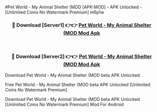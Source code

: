 #Pet World - My Animal Shelter (MOD [APK-MOD] - APK Unlocked - [Unlimited Coins No Watermark Premium] m6p1w



<div align="center">

<h3>🔴 Download [Server1] 👉👉 <a href="https://momento.my/?title=Pet_World_-_My_Animal_Shelter_(MOD">Pet World - My Animal Shelter (MOD Mod Apk</a></h3><br>

<h3>🔴 Download [Server2] 👉👉 <a href="https://momento.my/?title=Pet_World_-_My_Animal_Shelter_(MOD">Pet World - My Animal Shelter (MOD Mod Apk</a></h3>
</div>



Download Pet World - My Animal Shelter (MOD beta APK Unlocked

Free Pet World - My Animal Shelter (MOD beta APK Unlocked [Unlimited Coins No Watermark Premium]

Download Pet World - My Animal Shelter (MOD beta APK Unlocked [Unlimited Coins No Watermark Premium] Mod For Android
